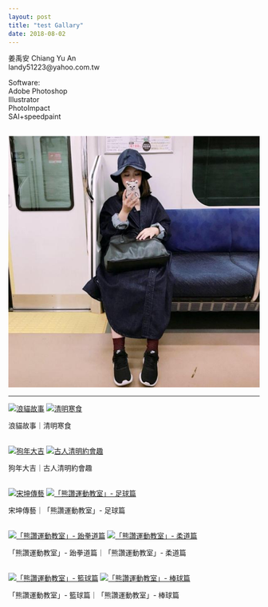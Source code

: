 ```yaml
---
layout: post
title: "test Gallary"
date: 2018-08-02
---
```


<div class="post-image">
    <p class="post-image-caption">
        姜禹安 Chiang Yu An<br>
        landy51223@yahoo.com.tw
    </p>
    <p class="post-image-caption">
        Software:<br>
        Adobe Photoshop<br>
        Illustrator<br>
        PhotoImpact<br>
        SAI+speedpaint<br>
    </p><br>
    <a href="/img/profile-picture.jpg"><img src="/img/profile-picture.jpg"></a>
</div>

---

<div class="post-image post-image--split">
	<a href="https://drive.google.com/file/d/1yZ2ag2V_OlYlP8gJtrhfwUD6DfE_Jk-_/preview"><img src="" alt="浪貓故事"></a>
	<a href="https://drive.google.com/file/d/1pH0fI_Ar2tqsCYehTZs-DoQc1hYaO4yE/preview"><img src="" alt="清明寒食"></a>
	<p class="post-image-caption">浪貓故事｜清明寒食</p><br>
</div>

<div class="post-image post-image--split">
	<a href="https://drive.google.com/file/d/1Ve7G9LN-lC5GHYF9wIynMxuC8ek--MTQ/preview"><img src="" alt="狗年大吉"></a>
	<a href="https://drive.google.com/file/d/1KzG53wkJicUcQockH9Et4tzGnlUFE7HU/preview"><img src="" alt="古人清明約會趣"></a>
	<p class="post-image-caption">狗年大吉｜古人清明約會趣</p><br>
</div>

<div class="post-image post-image--split">
	<a href="https://drive.google.com/file/d/1NU2gPnDkwsVarmZlQS9zeUHc50Hqpm5d/preview"><img src="" alt="宋坤傳藝"></a>
	<a href="https://drive.google.com/file/d/1XSLExEUu0VuntHH0a710PoZY-OO_74jy/preview"><img src="" alt="「熊讚運動教室」- 足球篇"></a>
	<p class="post-image-caption">宋坤傳藝｜「熊讚運動教室」- 足球篇</p><br>
</div>

<div class="post-image post-image--split">
	<a href="https://drive.google.com/file/d/1fQLwia4laYb-QUm9ZJjklYpfRPEWBIl-/preview"><img src="" alt="「熊讚運動教室」- 跆拳道篇"></a>
	<a href="https://drive.google.com/file/d/1dha1a4w0plg8UUgYjTCrVpvDx_Le6gis/preview"><img src="" alt="「熊讚運動教室」- 柔道篇"></a>
	<p class="post-image-caption">「熊讚運動教室」- 跆拳道篇｜「熊讚運動教室」- 柔道篇</p><br>
</div>

<div class="post-image post-image--split">
	<a href="https://drive.google.com/file/d/16mmquedMGZdCIFF8s3gjfFjc32sQ91uY/preview"><img src="" alt="「熊讚運動教室」- 籃球篇"></a>
	<a href="https://drive.google.com/file/d/13jaRvIF-uatkVbe3qjrVBGHLuV6LdBwe/preview"><img src="" alt="「熊讚運動教室」- 棒球篇"></a>
	<p class="post-image-caption">「熊讚運動教室」- 籃球篇｜「熊讚運動教室」- 棒球篇</p><br>
</div>

